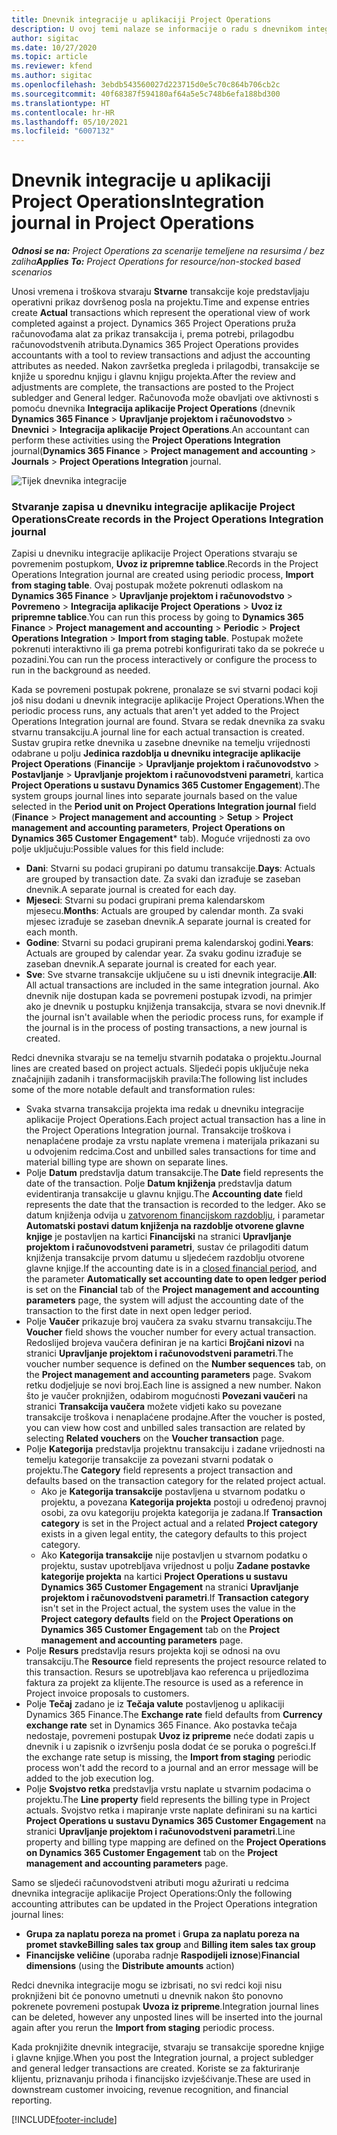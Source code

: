 ```yaml
---
title: Dnevnik integracije u aplikaciji Project Operations
description: U ovoj temi nalaze se informacije o radu s dnevnikom integracije u aplikaciji Project Operations.
author: sigitac
ms.date: 10/27/2020
ms.topic: article
ms.reviewer: kfend
ms.author: sigitac
ms.openlocfilehash: 3ebdb543560027d223715d0e5c70c864b706cb2c
ms.sourcegitcommit: 40f68387f594180af64a5e5c748b6efa188bd300
ms.translationtype: HT
ms.contentlocale: hr-HR
ms.lasthandoff: 05/10/2021
ms.locfileid: "6007132"
---
```

# <a name="integration-journal-in-project-operations"></a><span data-ttu-id="7e38d-103">Dnevnik integracije u aplikaciji Project Operations</span><span class="sxs-lookup"><span data-stu-id="7e38d-103">Integration journal in Project Operations</span></span>

<span data-ttu-id="7e38d-104">_**Odnosi se na:** Project Operations za scenarije temeljene na resursima / bez zaliha_</span><span class="sxs-lookup"><span data-stu-id="7e38d-104">_**Applies To:** Project Operations for resource/non-stocked based scenarios_</span></span>

<span data-ttu-id="7e38d-105">Unosi vremena i troškova stvaraju **Stvarne** transakcije koje predstavljaju operativni prikaz dovršenog posla na projektu.</span><span class="sxs-lookup"><span data-stu-id="7e38d-105">Time and expense entries create **Actual** transactions which represent the operational view of work completed against a project.</span></span> <span data-ttu-id="7e38d-106">Dynamics 365 Project Operations pruža računovođama alat za prikaz transakcija i, prema potrebi, prilagodbu računovodstvenih atributa.</span><span class="sxs-lookup"><span data-stu-id="7e38d-106">Dynamics 365 Project Operations provides accountants with a tool to review transactions and adjust the accounting attributes as needed.</span></span> <span data-ttu-id="7e38d-107">Nakon završetka pregleda i prilagodbi, transakcije se knjiže u sporednu knjigu i glavnu knjigu projekta.</span><span class="sxs-lookup"><span data-stu-id="7e38d-107">After the review and adjustments are complete, the transactions are posted to the Project subledger and General ledger.</span></span> <span data-ttu-id="7e38d-108">Računovođa može obavljati ove aktivnosti s pomoću dnevnika **Integracija aplikacije Project Operations** (dnevnik **Dynamics 365 Finance** > **Upravljanje projektom i računovodstvo** > **Dnevnici** > **Integracija aplikacije Project Operations**.</span><span class="sxs-lookup"><span data-stu-id="7e38d-108">An accountant can perform these activities using the **Project Operations Integration** journal(**Dynamics 365 Finance** > **Project management and accounting** > **Journals** > **Project Operations Integration** journal.</span></span>

![Tijek dnevnika integracije](./media/IntegrationJournal.png)

### <a name="create-records-in-the-project-operations-integration-journal"></a><span data-ttu-id="7e38d-110">Stvaranje zapisa u dnevniku integracije aplikacije Project Operations</span><span class="sxs-lookup"><span data-stu-id="7e38d-110">Create records in the Project Operations Integration journal</span></span>

<span data-ttu-id="7e38d-111">Zapisi u dnevniku integracije aplikacije Project Operations stvaraju se povremenim postupkom, **Uvoz iz pripremne tablice**.</span><span class="sxs-lookup"><span data-stu-id="7e38d-111">Records in the Project Operations Integration journal are created using periodic process, **Import from staging table**.</span></span> <span data-ttu-id="7e38d-112">Ovaj postupak možete pokrenuti odlaskom na **Dynamics 365 Finance** > **Upravljanje projektom i računovodstvo** > **Povremeno** > **Integracija aplikacije Project Operations** > **Uvoz iz pripremne tablice**.</span><span class="sxs-lookup"><span data-stu-id="7e38d-112">You can run this process by going to **Dynamics 365 Finance** > **Project management and accounting** > **Periodic** > **Project Operations Integration** > **Import from staging table**.</span></span> <span data-ttu-id="7e38d-113">Postupak možete pokrenuti interaktivno ili ga prema potrebi konfigurirati tako da se pokreće u pozadini.</span><span class="sxs-lookup"><span data-stu-id="7e38d-113">You can run the process interactively or configure the process to run in the background as needed.</span></span>

<span data-ttu-id="7e38d-114">Kada se povremeni postupak pokrene, pronalaze se svi stvarni podaci koji još nisu dodani u dnevnik integracije aplikacije Project Operations.</span><span class="sxs-lookup"><span data-stu-id="7e38d-114">When the periodic process runs, any actuals that aren't yet added to the Project Operations Integration journal are found.</span></span> <span data-ttu-id="7e38d-115">Stvara se redak dnevnika za svaku stvarnu transakciju.</span><span class="sxs-lookup"><span data-stu-id="7e38d-115">A journal line for each actual transaction is created.</span></span>
<span data-ttu-id="7e38d-116">Sustav grupira retke dnevnika u zasebne dnevnike na temelju vrijednosti odabrane u polju **Jedinica razdoblja u dnevniku integracije aplikacije Project Operations** (**Financije** > **Upravljanje projektom i računovodstvo** > **Postavljanje** > **Upravljanje projektom i računovodstveni parametri**, kartica **Project Operations u sustavu Dynamics 365 Customer Engagement**).</span><span class="sxs-lookup"><span data-stu-id="7e38d-116">The system groups journal lines into separate journals based on the value selected in the **Period unit on Project Operations Integration journal** field (**Finance** > **Project management and accounting** > **Setup** > **Project management and accounting parameters**, **Project Operations on Dynamics 365 Customer Engagement**\* tab).</span></span> <span data-ttu-id="7e38d-117">Moguće vrijednosti za ovo polje uključuju:</span><span class="sxs-lookup"><span data-stu-id="7e38d-117">Possible values for this field include:</span></span>

  - <span data-ttu-id="7e38d-118">**Dani**: Stvarni su podaci grupirani po datumu transakcije.</span><span class="sxs-lookup"><span data-stu-id="7e38d-118">**Days**: Actuals are grouped by transaction date.</span></span> <span data-ttu-id="7e38d-119">Za svaki dan izrađuje se zaseban dnevnik.</span><span class="sxs-lookup"><span data-stu-id="7e38d-119">A separate journal is created for each day.</span></span>
  - <span data-ttu-id="7e38d-120">**Mjeseci**: Stvarni su podaci grupirani prema kalendarskom mjesecu.</span><span class="sxs-lookup"><span data-stu-id="7e38d-120">**Months**: Actuals are grouped by calendar month.</span></span> <span data-ttu-id="7e38d-121">Za svaki mjesec izrađuje se zaseban dnevnik.</span><span class="sxs-lookup"><span data-stu-id="7e38d-121">A separate journal is created for each month.</span></span>
  - <span data-ttu-id="7e38d-122">**Godine**: Stvarni su podaci grupirani prema kalendarskoj godini.</span><span class="sxs-lookup"><span data-stu-id="7e38d-122">**Years**: Actuals are grouped by calendar year.</span></span> <span data-ttu-id="7e38d-123">Za svaku godinu izrađuje se zaseban dnevnik.</span><span class="sxs-lookup"><span data-stu-id="7e38d-123">A separate journal is created for each year.</span></span>
  - <span data-ttu-id="7e38d-124">**Sve**: Sve stvarne transakcije uključene su u isti dnevnik integracije.</span><span class="sxs-lookup"><span data-stu-id="7e38d-124">**All**: All actual transactions are included in the same integration journal.</span></span> <span data-ttu-id="7e38d-125">Ako dnevnik nije dostupan kada se povremeni postupak izvodi, na primjer ako je dnevnik u postupku knjiženja transakcija, stvara se novi dnevnik.</span><span class="sxs-lookup"><span data-stu-id="7e38d-125">If the journal isn't available when the periodic process runs, for example if the journal is in the process of posting transactions, a new journal is created.</span></span>

<span data-ttu-id="7e38d-126">Redci dnevnika stvaraju se na temelju stvarnih podataka o projektu.</span><span class="sxs-lookup"><span data-stu-id="7e38d-126">Journal lines are created based on project actuals.</span></span> <span data-ttu-id="7e38d-127">Sljedeći popis uključuje neka značajnijih zadanih i transformacijskih pravila:</span><span class="sxs-lookup"><span data-stu-id="7e38d-127">The following list includes some of the more notable default and transformation rules:</span></span>

  - <span data-ttu-id="7e38d-128">Svaka stvarna transakcija projekta ima redak u dnevniku integracije aplikacije Project Operations.</span><span class="sxs-lookup"><span data-stu-id="7e38d-128">Each project actual transaction has a line in the Project Operations Integration journal.</span></span> <span data-ttu-id="7e38d-129">Transakcije troškova i nenaplaćene prodaje za vrstu naplate vremena i materijala prikazani su u odvojenim redcima.</span><span class="sxs-lookup"><span data-stu-id="7e38d-129">Cost and unbilled sales transactions for time and material billing type are shown on separate lines.</span></span>
  - <span data-ttu-id="7e38d-130">Polje **Datum** predstavlja datum transakcije.</span><span class="sxs-lookup"><span data-stu-id="7e38d-130">The **Date** field represents the date of the transaction.</span></span> <span data-ttu-id="7e38d-131">Polje **Datum knjiženja** predstavlja datum evidentiranja transakcije u glavnu knjigu.</span><span class="sxs-lookup"><span data-stu-id="7e38d-131">The **Accounting date** field represents the date that the transaction is recorded to the ledger.</span></span> <span data-ttu-id="7e38d-132">Ako se datum knjiženja odvija u [zatvorenom financijskom razdoblju](/dynamics365/finance/general-ledger/close-general-ledger-at-period-end), i parametar **Automatski postavi datum knjiženja na razdoblje otvorene glavne knjige** je postavljen na kartici **Financijski** na stranici **Upravljanje projektom i računovodstveni parametri**, sustav će prilagoditi datum knjiženja transakcije prvom datumu u sljedećem razdoblju otvorene glavne knjige.</span><span class="sxs-lookup"><span data-stu-id="7e38d-132">If the accounting date is in a [closed financial period](/dynamics365/finance/general-ledger/close-general-ledger-at-period-end), and the parameter **Automatically set accounting date to open ledger period** is set on the **Financial** tab of the **Project management and accounting parameters** page, the system will adjust the accounting date of the transaction to the first date in next open ledger period.</span></span>
  - <span data-ttu-id="7e38d-133">Polje **Vaučer** prikazuje broj vaučera za svaku stvarnu transakciju.</span><span class="sxs-lookup"><span data-stu-id="7e38d-133">The **Voucher** field shows the voucher number for every actual transaction.</span></span> <span data-ttu-id="7e38d-134">Redoslijed brojeva vaučera definiran je na kartici **Brojčani nizovi** na stranici **Upravljanje projektom i računovodstveni parametri**.</span><span class="sxs-lookup"><span data-stu-id="7e38d-134">The voucher number sequence is defined on the **Number sequences** tab, on the **Project management and accounting parameters** page.</span></span> <span data-ttu-id="7e38d-135">Svakom retku dodjeljuje se novi broj.</span><span class="sxs-lookup"><span data-stu-id="7e38d-135">Each line is assigned a new number.</span></span> <span data-ttu-id="7e38d-136">Nakon što je vaučer proknjižen, odabirom mogućnosti **Povezani vaučeri** na stranici **Transakcija vaučera** možete vidjeti kako su povezane transakcije troškova i nenaplaćene prodajne.</span><span class="sxs-lookup"><span data-stu-id="7e38d-136">After the voucher is posted, you can view how cost and unbilled sales transaction are related by selecting **Related vouchers** on the **Voucher transaction** page.</span></span>
  - <span data-ttu-id="7e38d-137">Polje **Kategorija** predstavlja projektnu transakciju i zadane vrijednosti na temelju kategorije transakcije za povezani stvarni podatak o projektu.</span><span class="sxs-lookup"><span data-stu-id="7e38d-137">The **Category** field represents a project transaction and defaults based on the transaction category for the related project actual.</span></span>
    - <span data-ttu-id="7e38d-138">Ako je **Kategorija transakcije** postavljena u stvarnom podatku o projektu, a povezana **Kategorija projekta** postoji u određenoj pravnoj osobi, za ovu kategoriju projekta kategorija je zadana.</span><span class="sxs-lookup"><span data-stu-id="7e38d-138">If **Transaction category** is set in the Project actual and a related **Project category** exists in a given legal entity, the category defaults to this project category.</span></span>
    - <span data-ttu-id="7e38d-139">Ako **Kategorija transakcije** nije postavljen u stvarnom podatku o projektu, sustav upotrebljava vrijednost u polju **Zadane postavke kategorije projekta** na kartici **Project Operations u sustavu Dynamics 365 Customer Engagement** na stranici **Upravljanje projektom i računovodstveni parametri**.</span><span class="sxs-lookup"><span data-stu-id="7e38d-139">If **Transaction category** isn't set in the Project actual, the system uses the value in the **Project category defaults** field on the **Project Operations on Dynamics 365 Customer Engagement** tab on the **Project management and accounting parameters** page.</span></span>
  - <span data-ttu-id="7e38d-140">Polje **Resurs** predstavlja resurs projekta koji se odnosi na ovu transakciju.</span><span class="sxs-lookup"><span data-stu-id="7e38d-140">The **Resource** field represents the project resource related to this transaction.</span></span> <span data-ttu-id="7e38d-141">Resurs se upotrebljava kao referenca u prijedlozima faktura za projekt za klijente.</span><span class="sxs-lookup"><span data-stu-id="7e38d-141">The resource is used as a reference in Project invoice proposals to customers.</span></span>
  - <span data-ttu-id="7e38d-142">Polje **Tečaj** zadano je iz **Tečaja valute** postavljenog u aplikaciji Dynamics 365 Finance.</span><span class="sxs-lookup"><span data-stu-id="7e38d-142">The **Exchange rate** field defaults from **Currency exchange rate** set in Dynamics 365 Finance.</span></span> <span data-ttu-id="7e38d-143">Ako postavka tečaja nedostaje, povremeni postupak **Uvoz iz pripreme** neće dodati zapis u dnevnik i u zapisnik o izvršenju posla dodat će se poruka o pogrešci.</span><span class="sxs-lookup"><span data-stu-id="7e38d-143">If the exchange rate setup is missing, the **Import from staging** periodic process won't add the record to a journal and an error message will be added to the job execution log.</span></span>
  - <span data-ttu-id="7e38d-144">Polje **Svojstvo retka** predstavlja vrstu naplate u stvarnim podacima o projektu.</span><span class="sxs-lookup"><span data-stu-id="7e38d-144">The **Line property** field represents the billing type in Project actuals.</span></span> <span data-ttu-id="7e38d-145">Svojstvo retka i mapiranje vrste naplate definirani su na kartici **Project Operations u sustavu Dynamics 365 Customer Engagement** na stranici **Upravljanje projektom i računovodstveni parametri**.</span><span class="sxs-lookup"><span data-stu-id="7e38d-145">Line property and billing type mapping are defined on the **Project Operations on Dynamics 365 Customer Engagement** tab on the **Project management and accounting parameters** page.</span></span>

<span data-ttu-id="7e38d-146">Samo se sljedeći računovodstveni atributi mogu ažurirati u redcima dnevnika integracije aplikacije Project Operations:</span><span class="sxs-lookup"><span data-stu-id="7e38d-146">Only the following accounting attributes can be updated in the Project Operations integration journal lines:</span></span>

- <span data-ttu-id="7e38d-147">**Grupa za naplatu poreza na promet** i **Grupa za naplatu poreza na promet stavke**</span><span class="sxs-lookup"><span data-stu-id="7e38d-147">**Billing sales tax group** and **Billing item sales tax group**</span></span>
- <span data-ttu-id="7e38d-148">**Financijske veličine** (uporaba radnje **Raspodijeli iznose**)</span><span class="sxs-lookup"><span data-stu-id="7e38d-148">**Financial dimensions** (using the **Distribute amounts** action)</span></span>

<span data-ttu-id="7e38d-149">Redci dnevnika integracije mogu se izbrisati, no svi redci koji nisu proknjiženi bit će ponovno umetnuti u dnevnik nakon što ponovno pokrenete povremeni postupak **Uvoza iz pripreme**.</span><span class="sxs-lookup"><span data-stu-id="7e38d-149">Integration journal lines can be deleted, however any unposted lines will be inserted into the journal again after you rerun the **Import from staging** periodic process.</span></span>

<span data-ttu-id="7e38d-150">Kada proknjižite dnevnik integracije, stvaraju se transakcije sporedne knjige i glavne knjige.</span><span class="sxs-lookup"><span data-stu-id="7e38d-150">When you post the Integration journal, a project subledger and general ledger transactions are created.</span></span> <span data-ttu-id="7e38d-151">Koriste se za fakturiranje klijentu, priznavanju prihoda i financijsko izvješćivanje.</span><span class="sxs-lookup"><span data-stu-id="7e38d-151">These are used in downstream customer invoicing, revenue recognition, and financial reporting.</span></span>


[!INCLUDE[footer-include](../includes/footer-banner.md)]